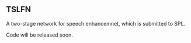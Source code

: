 ## TSLFN
A two-stage network for speech enhancemnet, which is submitted to SPL.

Code will be released soon.
